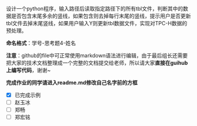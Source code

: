 设计一个python程序，输入路径后读取指定路径下的所有tbl文件，判断其中的数据是否包含末尾多余的竖线，如果包含则去掉每行末尾的竖线，提示用户是否更新tbl文件去掉末尾竖线，如果用户输入Y则更新tbl数据文件，实现对TPC-H数据的预处理。

**命名格式**：学号-思考题4-姓名

**注意**：github的file中可正常使用markdown语法进行编辑，由于最后组长还需要把大家的技术文档整理成一个完整的文档提交给老师，所以请大家**直接在guihub上编写代码**，谢谢~

**完成作业的同学请进入readme.md修改自己名字前的方框**

- [x] 已完成示例
- [ ] 赵玉冰
- [ ] 郑畅
- [ ] 郑宏铭
